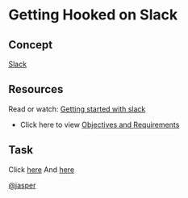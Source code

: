 # Getting Hooked on Slack

## Concept
[Slack](https://intranet.alxswe.com/concepts/221)

## Resources
Read or watch:
[Getting started with slack](https://intranet.alxswe.com/rltoken/3u2PKVumidEjiWqIOo2DQQ)
* Click here to view [Objectives and Requirements](https://github.com/AsuweRich/S.E_Bounty/tree/main/1-Getting-Hooked_on_Slack)

## Task
Click [here](https://github.com/AsuweRich/S.E_Bounty/blob/main/1-Getting-Hooked_on_Slack/Getting_hooked_on_slack4.JPG)
And [here](https://github.com/AsuweRich/S.E_Bounty/blob/main/1-Getting-Hooked_on_Slack/Getting_hooked_on_slack3.JPG)

[@jasper](https://intranet.alxswe.com/rltoken/3sPvH5FODTwar88eE6yajw)
